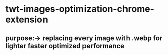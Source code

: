 # twt-images-optimization-chrome-extension
## purpose:-> replacing every image with .webp for lighter faster optimized performance
